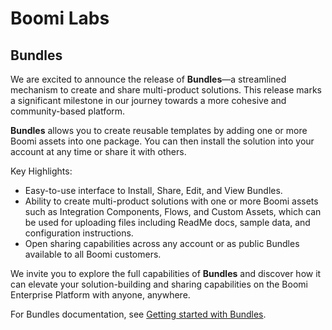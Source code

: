# Boomi Labs 

<head>
  <meta name="guidename" content="Release Notes"/>
  <meta name="context" content="GUID-f54c92f3-36ee-4cea-9f0d-682f72e154f7"/>
</head>


## Bundles

We are excited to announce the release of **Bundles**—a streamlined mechanism to create and share multi-product solutions. This release marks a significant milestone in our journey towards a more cohesive and community-based platform.

**Bundles** allows you to create reusable templates by adding one or more Boomi assets into one package. You can then install the solution into your account at any time or share it with others.

Key Highlights:

- Easy-to-use interface to Install, Share, Edit, and View Bundles.
- Ability to create multi-product solutions with one or more Boomi assets such as Integration Components, Flows, and Custom Assets, which can be used for uploading files including ReadMe docs, sample data, and configuration instructions.
- Open sharing capabilities across any account or as public Bundles available to all Boomi customers.


We invite you to explore the full capabilities of **Bundles** and discover how it can elevate your solution-building and sharing capabilities on the Boomi Enterprise Platform with anyone, anywhere.

For Bundles documentation, see [Getting started with Bundles](/docs/Atomsphere/Bundles/bundles_Getting_Started_with_Bundles.md).


